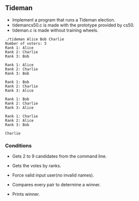 ## Tideman
* Implement a program that runs a Tideman election.
* tidemancs50.c is made with the prototype provided by cs50.
* tideman.c is made without training wheels.

```
./tideman Alice Bob Charlie
Number of voters: 5
Rank 1: Alice
Rank 2: Charlie
Rank 3: Bob

Rank 1: Alice
Rank 2: Charlie
Rank 3: Bob

Rank 1: Bob
Rank 2: Charlie
Rank 3: Alice

Rank 1: Bob
Rank 2: Charlie
Rank 3: Alice

Rank 1: Charlie
Rank 2: Alice
Rank 3: Bob

Charlie
```

### Conditions

* Gets 2 to 9 candidates from the command line.

* Gets the votes by ranks.

* Force valid input user(no invalid names).

* Compares every pair to determine a winner.

* Prints winner.
